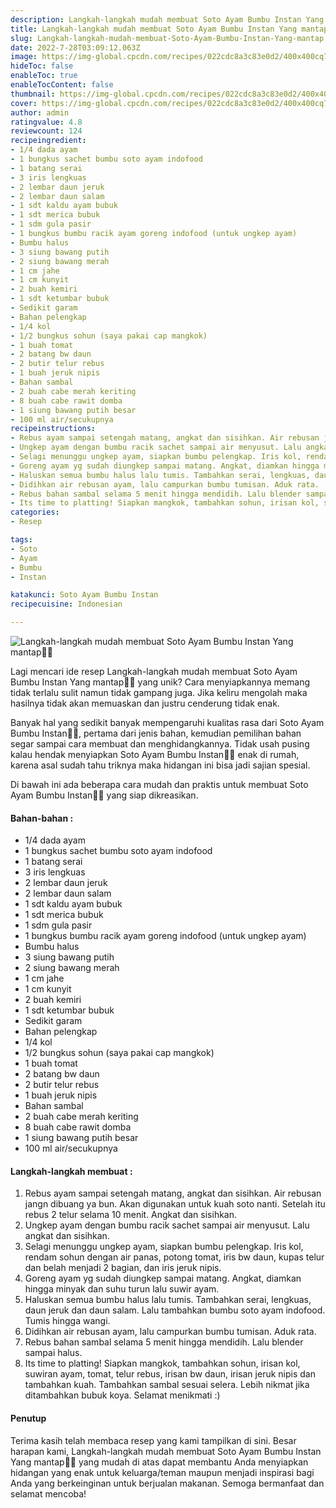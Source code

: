```yaml
---
description: Langkah-langkah mudah membuat Soto Ayam Bumbu Instan Yang mantap"
title: Langkah-langkah mudah membuat Soto Ayam Bumbu Instan Yang mantap
slug: Langkah-langkah-mudah-membuat-Soto-Ayam-Bumbu-Instan-Yang-mantap
date: 2022-7-28T03:09:12.063Z
image: https://img-global.cpcdn.com/recipes/022cdc8a3c83e0d2/400x400cq70/photo.jpg
hideToc: false
enableToc: true
enableTocContent: false
thumbnail: https://img-global.cpcdn.com/recipes/022cdc8a3c83e0d2/400x400cq70/photo.jpg
cover: https://img-global.cpcdn.com/recipes/022cdc8a3c83e0d2/400x400cq70/photo.jpg
author: admin
ratingvalue: 4.8
reviewcount: 124
recipeingredient:
- 1/4 dada ayam
- 1 bungkus sachet bumbu soto ayam indofood
- 1 batang serai
- 3 iris lengkuas
- 2 lembar daun jeruk
- 2 lembar daun salam
- 1 sdt kaldu ayam bubuk
- 1 sdt merica bubuk
- 1 sdm gula pasir
- 1 bungkus bumbu racik ayam goreng indofood (untuk ungkep ayam)
- Bumbu halus
- 3 siung bawang putih
- 2 siung bawang merah
- 1 cm jahe
- 1 cm kunyit
- 2 buah kemiri
- 1 sdt ketumbar bubuk
- Sedikit garam
- Bahan pelengkap
- 1/4 kol
- 1/2 bungkus sohun (saya pakai cap mangkok)
- 1 buah tomat
- 2 batang bw daun
- 2 butir telur rebus
- 1 buah jeruk nipis
- Bahan sambal
- 2 buah cabe merah keriting
- 8 buah cabe rawit domba
- 1 siung bawang putih besar
- 100 ml air/secukupnya
recipeinstructions:
- Rebus ayam sampai setengah matang, angkat dan sisihkan. Air rebusan jangn dibuang ya bun. Akan digunakan untuk kuah soto nanti. Setelah itu rebus 2 telur selama 10 menit. Angkat dan sisihkan.
- Ungkep ayam dengan bumbu racik sachet sampai air menyusut. Lalu angkat dan sisihkan.
- Selagi menunggu ungkep ayam, siapkan bumbu pelengkap. Iris kol, rendam sohun dengan air panas, potong tomat, iris bw daun, kupas telur dan belah menjadi 2 bagian, dan iris jeruk nipis.
- Goreng ayam yg sudah diungkep sampai matang. Angkat, diamkan hingga minyak dan suhu turun lalu suwir ayam.
- Haluskan semua bumbu halus lalu tumis. Tambahkan serai, lengkuas, daun jeruk dan daun salam. Lalu tambahkan bumbu soto ayam indofood. Tumis hingga wangi.
- Didihkan air rebusan ayam, lalu campurkan bumbu tumisan. Aduk rata.
- Rebus bahan sambal selama 5 menit hingga mendidih. Lalu blender sampai halus.
- Its time to platting! Siapkan mangkok, tambahkan sohun, irisan kol, suwiran ayam, tomat, telur rebus, irisan bw daun, irisan jeruk nipis dan tambahkan kuah. Tambahkan sambal sesuai selera. Lebih nikmat jika ditambahkan bubuk koya. Selamat menikmati :)
categories:
- Resep

tags:
- Soto
- Ayam
- Bumbu
- Instan

katakunci: Soto Ayam Bumbu Instan
recipecuisine: Indonesian

---
```


![Langkah-langkah mudah membuat Soto Ayam Bumbu Instan Yang mantap👩‍🍳](https://img-global.cpcdn.com/recipes/022cdc8a3c83e0d2/400x400cq70/photo.jpg)

Lagi mencari ide resep Langkah-langkah mudah membuat Soto Ayam Bumbu Instan Yang mantap👩‍🍳 yang unik? Cara menyiapkannya memang tidak terlalu sulit namun tidak gampang juga. Jika keliru mengolah maka hasilnya tidak akan memuaskan dan justru cenderung tidak enak.

Banyak hal yang sedikit banyak mempengaruhi kualitas rasa dari Soto Ayam Bumbu Instan👩‍🍳, pertama dari jenis bahan, kemudian pemilihan bahan segar sampai cara membuat dan menghidangkannya. Tidak usah pusing kalau hendak menyiapkan Soto Ayam Bumbu Instan👩‍🍳 enak di rumah, karena asal sudah tahu triknya maka hidangan ini bisa jadi sajian spesial.

Di bawah ini ada beberapa cara mudah dan praktis untuk membuat Soto Ayam Bumbu Instan👩‍🍳 yang siap dikreasikan.

<!--inarticleads1-->

#### Bahan-bahan :

- 1/4 dada ayam
- 1 bungkus sachet bumbu soto ayam indofood
- 1 batang serai
- 3 iris lengkuas
- 2 lembar daun jeruk
- 2 lembar daun salam
- 1 sdt kaldu ayam bubuk
- 1 sdt merica bubuk
- 1 sdm gula pasir
- 1 bungkus bumbu racik ayam goreng indofood (untuk ungkep ayam)
- Bumbu halus
- 3 siung bawang putih
- 2 siung bawang merah
- 1 cm jahe
- 1 cm kunyit
- 2 buah kemiri
- 1 sdt ketumbar bubuk
- Sedikit garam
- Bahan pelengkap
- 1/4 kol
- 1/2 bungkus sohun (saya pakai cap mangkok)
- 1 buah tomat
- 2 batang bw daun
- 2 butir telur rebus
- 1 buah jeruk nipis
- Bahan sambal
- 2 buah cabe merah keriting
- 8 buah cabe rawit domba
- 1 siung bawang putih besar
- 100 ml air/secukupnya

<!--inarticleads2-->

#### Langkah-langkah membuat :

1. Rebus ayam sampai setengah matang, angkat dan sisihkan. Air rebusan jangn dibuang ya bun. Akan digunakan untuk kuah soto nanti. Setelah itu rebus 2 telur selama 10 menit. Angkat dan sisihkan.
1. Ungkep ayam dengan bumbu racik sachet sampai air menyusut. Lalu angkat dan sisihkan.
1. Selagi menunggu ungkep ayam, siapkan bumbu pelengkap. Iris kol, rendam sohun dengan air panas, potong tomat, iris bw daun, kupas telur dan belah menjadi 2 bagian, dan iris jeruk nipis.
1. Goreng ayam yg sudah diungkep sampai matang. Angkat, diamkan hingga minyak dan suhu turun lalu suwir ayam.
1. Haluskan semua bumbu halus lalu tumis. Tambahkan serai, lengkuas, daun jeruk dan daun salam. Lalu tambahkan bumbu soto ayam indofood. Tumis hingga wangi.
1. Didihkan air rebusan ayam, lalu campurkan bumbu tumisan. Aduk rata.
1. Rebus bahan sambal selama 5 menit hingga mendidih. Lalu blender sampai halus.
1. Its time to platting! Siapkan mangkok, tambahkan sohun, irisan kol, suwiran ayam, tomat, telur rebus, irisan bw daun, irisan jeruk nipis dan tambahkan kuah. Tambahkan sambal sesuai selera. Lebih nikmat jika ditambahkan bubuk koya. Selamat menikmati :)

#### Penutup

Terima kasih telah membaca resep yang kami tampilkan di sini. Besar harapan kami, Langkah-langkah mudah membuat Soto Ayam Bumbu Instan Yang mantap👩‍🍳 yang mudah di atas dapat membantu Anda menyiapkan hidangan yang enak untuk keluarga/teman maupun menjadi inspirasi bagi Anda yang berkeinginan untuk berjualan makanan. Semoga bermanfaat dan selamat mencoba!